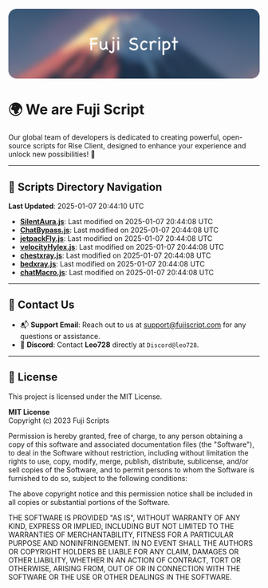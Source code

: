 ![Banner](.github/b.webp)

# 🌍 **We are Fuji Script**

Our global team of developers is dedicated to creating powerful, open-source scripts for Rise Client, designed to enhance your experience and unlock new possibilities! 🌟

---
<!-- SCRIPTS_NAVIGATION_START -->
## 📂 **Scripts Directory Navigation**

**Last Updated**: 2025-01-07 20:44:10 UTC

- **[SilentAura.js](scripts/SilentAura.js)**: Last modified on 2025-01-07 20:44:08 UTC
- **[ChatBypass.js](scripts/ChatBypass.js)**: Last modified on 2025-01-07 20:44:08 UTC
- **[jetpackFly.js](scripts/jetpackFly.js)**: Last modified on 2025-01-07 20:44:08 UTC
- **[velocityHylex.js](scripts/velocityHylex.js)**: Last modified on 2025-01-07 20:44:08 UTC
- **[chestxray.js](scripts/chestxray.js)**: Last modified on 2025-01-07 20:44:08 UTC
- **[bedxray.js](scripts/bedxray.js)**: Last modified on 2025-01-07 20:44:08 UTC
- **[chatMacro.js](scripts/chatMacro.js)**: Last modified on 2025-01-07 20:44:08 UTC

<!-- SCRIPTS_NAVIGATION_END -->

---

## 💬 **Contact Us**  
- 📬 **Support Email**: Reach out to us at [support@fujiscript.com](mailto:support@fujiscript.com) for any questions or assistance.  
- 💬 **Discord**: Contact **Leo728** directly at `Discord@leo728`.

---

## 📜 **License**

This project is licensed under the MIT License.  

**MIT License**  
Copyright (c) 2023 Fuji Scripts  

Permission is hereby granted, free of charge, to any person obtaining a copy of this software and associated documentation files (the "Software"), to deal in the Software without restriction, including without limitation the rights to use, copy, modify, merge, publish, distribute, sublicense, and/or sell copies of the Software, and to permit persons to whom the Software is furnished to do so, subject to the following conditions:  

The above copyright notice and this permission notice shall be included in all copies or substantial portions of the Software.  

THE SOFTWARE IS PROVIDED "AS IS", WITHOUT WARRANTY OF ANY KIND, EXPRESS OR IMPLIED, INCLUDING BUT NOT LIMITED TO THE WARRANTIES OF MERCHANTABILITY, FITNESS FOR A PARTICULAR PURPOSE AND NONINFRINGEMENT. IN NO EVENT SHALL THE AUTHORS OR COPYRIGHT HOLDERS BE LIABLE FOR ANY CLAIM, DAMAGES OR OTHER LIABILITY, WHETHER IN AN ACTION OF CONTRACT, TORT OR OTHERWISE, ARISING FROM, OUT OF OR IN CONNECTION WITH THE SOFTWARE OR THE USE OR OTHER DEALINGS IN THE SOFTWARE.  
